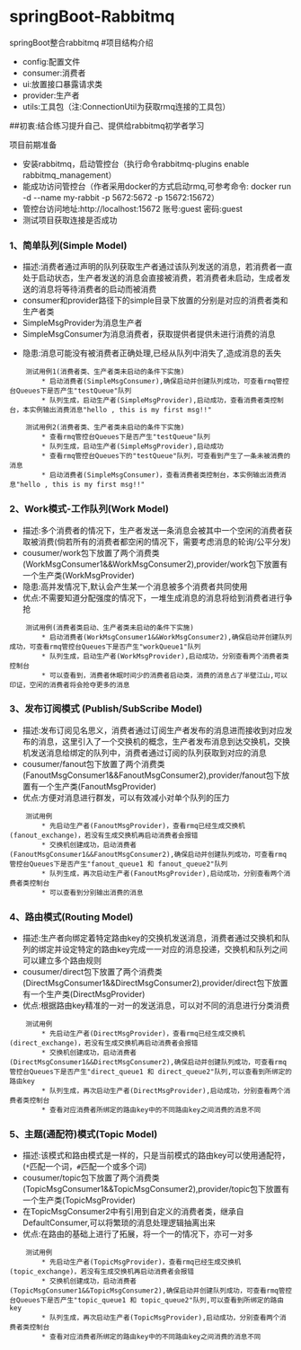 # springBoot-Rabbitmq
springBoot整合rabbitmq
#项目结构介绍
* config:配置文件
* consumer:消费者
* ui:放置接口暴露请求类
* provider:生产者
* utils:工具包（注:ConnectionUtil为获取rmq连接的工具包）

##初衷:结合练习提升自己、提供给rabbitmq初学者学习

项目前期准备
* 安装rabbitmq，启动管控台（执行命令rabbitmq-plugins enable rabbitmq_management）
* 能成功访问管控台（作者采用docker的方式启动rmq,可参考命令: docker run -d --name my-rabbit -p 5672:5672 -p 15672:15672）
* 管控台访问地址:http://localhost:15672  账号:guest 密码:guest
* 测试项目获取连接是否成功

### 1、简单队列(Simple Model)
* 描述:消费者通过声明的队列获取生产者通过该队列发送的消息，若消费者一直处于启动状态，生产者发送的消息会直接被消费，若消费者未启动，生成者发送的消息将等待消费者的启动而被消费
* consumer和provider路径下的simple目录下放置的分别是对应的消费者类和生产者类
* SimpleMsgProvider为消息生产者
* SimpleMsgConsumer为消息消费者，获取提供者提供未进行消费的消息
- 隐患:消息可能没有被消费者正确处理,已经从队列中消失了,造成消息的丢失

```
    测试用例1(消费者类、生产者类未启动的条件下实施)
        * 启动消费者(SimpleMsgConsumer),确保启动并创建队列成功，可查看rmq管控台Queues下是否产生"testQueue"队列
        * 队列生成，启动生产者(SimpleMsgProvider),启动成功，查看消费者类控制台，本实例输出消费消息"hello , this is my first msg!!"

    测试用例2(消费者类、生产者类未启动的条件下实施)
        * 查看rmq管控台Queues下是否产生"testQueue"队列
        * 队列生成，启动生产者(SimpleMsgProvider),启动成功
        * 查看rmq管控台Queues下的"testQueue"队列，可查看到产生了一条未被消费的消息
        * 启动消费者(SimpleMsgConsumer)，查看消费者类控制台，本实例输出消费消息"hello , this is my first msg!!"
```

### 2、Work模式-工作队列(Work Model)
* 描述:多个消费者的情况下，生产者发送一条消息会被其中一个空闲的消费者获取被消费(倘若所有的消费者都空闲的情况下，需要考虑消息的轮询/公平分发)
* cousumer/work包下放置了两个消费类(WorkMsgConsumer1&&WorkMsgConsumer2),provider/work包下放置有一个生产类(WorkMsgProvider)
* 隐患:高并发情况下,默认会产生某一个消息被多个消费者共同使用
* 优点:不需要知道分配强度的情况下，一堆生成消息的消息将给到消费者进行争抢

```
    测试用例(消费者类启动、生产者类未启动的条件下实施)
        * 启动消费者(WorkMsgConsumer1&&WorkMsgConsumer2),确保启动并创建队列成功，可查看rmq管控台Queues下是否产生"workQueue1"队列
        * 队列生成，启动生产者(WorkMsgProvider),启动成功，分别查看两个消费者类控制台
        * 可以查看到，消费者休眠时间少的消费者启动类，消费的消息占了半壁江山,可以印证，空闲的消费者将会抢夺更多的消息
```

### 3、发布订阅模式 (Publish/SubScribe Model)
* 描述:发布订阅见名思义，消费者通过订阅生产者发布的消息进而接收到对应发布的消息，这里引入了一个交换机的概念，生产者发布消息到达交换机，交换机发送消息给绑定的队列中，消费者通过订阅的队列获取到对应的消息
* cousumer/fanout包下放置了两个消费类(FanoutMsgConsumer1&&FanoutMsgConsumer2),provider/fanout包下放置有一个生产类(FanoutMsgProvider)
* 优点:方便对消息进行群发，可以有效减小对单个队列的压力

```
    测试用例
        * 先启动生产者(FanoutMsgProvider)，查看rmq已经生成交换机(fanout_exchange)，若没有生成交换机再启动消费者会报错
        * 交换机创建成功，启动消费者(FanoutMsgConsumer1&&FanoutMsgConsumer2),确保启动并创建队列成功，可查看rmq管控台Queues下是否产生"fanout_queue1 和 fanout_queue2"队列
        * 队列生成，再次启动生产者(FanoutMsgProvider),启动成功，分别查看两个消费者类控制台
        * 可以查看到分别输出消费的消息
```

### 4、路由模式(Routing Model)
* 描述:生产者向绑定着特定路由key的交换机发送消息，消费者通过交换机和队列的绑定并设定特定的路由key完成一一对应的消息投递，交换机和队列之间可以建立多个路由规则
* cousumer/direct包下放置了两个消费类(DirectMsgConsumer1&&DirectMsgConsumer2),provider/direct包下放置有一个生产类(DirectMsgProvider)
* 优点:根据路由key精准的一对一的发送消息，可以对不同的消息进行分类消费

```
    测试用例
        * 先启动生产者(DirectMsgProvider)，查看rmq已经生成交换机(direct_exchange)，若没有生成交换机再启动消费者会报错
        * 交换机创建成功，启动消费者(DirectMsgConsumer1&&DirectMsgConsumer2),确保启动并创建队列成功，可查看rmq管控台Queues下是否产生"direct_queue1 和 direct_queue2"队列,可以查看到所绑定的路由key
        * 队列生成，再次启动生产者(DirectMsgProvider),启动成功，分别查看两个消费者类控制台
        * 查看对应消费者所绑定的路由key中的不同路由key之间消费的消息不同
```

### 5、主题(通配符)模式(Topic Model)
* 描述:该模式和路由模式是一样的，只是当前模式的路由key可以使用通配符，(`*`匹配一个词，`#`匹配一个或多个词)
* cousumer/topic包下放置了两个消费类(TopicMsgConsumer1&&TopicMsgConsumer2),provider/topic包下放置有一个生产类(TopicMsgProvider)
* 在TopicMsgConsumer2中有引用到自定义的消费者类，继承自DefaultConsumer,可以将繁琐的消息处理逻辑抽离出来
* 优点:在路由的基础上进行了拓展，将一个一的情况下，亦可一对多

```
    测试用例
        * 先启动生产者(TopicMsgProvider)，查看rmq已经生成交换机(topic_exchange)，若没有生成交换机再启动消费者会报错
        * 交换机创建成功，启动消费者(TopicMsgConsumer1&&TopicMsgConsumer2),确保启动并创建队列成功，可查看rmq管控台Queues下是否产生"topic_queue1 和 topic_queue2"队列,可以查看到所绑定的路由key
        * 队列生成，再次启动生产者(TopicMsgProvider),启动成功，分别查看两个消费者类控制台
        * 查看对应消费者所绑定的路由key中的不同路由key之间消费的消息不同
```